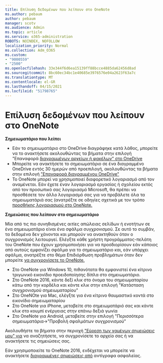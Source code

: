 ```yaml
---
title: Επίλυση δεδομένων που λείπουν στο OneNote
ms.author: pebaum
author: pebaum
manager: scotv
ms.audience: Admin
ms.topic: article
ms.service: o365-administration
ROBOTS: NOINDEX, NOFOLLOW
localization_priority: Normal
ms.collection: Adm_O365
ms.custom:
- "9000559"
- "2500"
ms.openlocfilehash: 33e344f6d6ea15139ff88bcce4885da62456d8ad
ms.sourcegitcommit: 8bc60ec34bc1e40685e3976576e04a2623f63a7c
ms.translationtype: MT
ms.contentlocale: el-GR
ms.lasthandoff: 04/15/2021
ms.locfileid: "51798765"
---
```

# <a name="resolving-missing-data-in-onenote"></a>Επίλυση δεδομένων που λείπουν στο OneNote

**Σημειωματάριο που λείπει**

- Εάν το σημειωματάριο στο OneDrive διαγράφηκε κατά λάθος, μπορείτε να το ανακτήσετε ακολουθώντας τα βήματα στην επιλογή "Επαναφορά [διαγραμμένων αρχείων ή φακέλων" στο OneDrive](https://support.office.com/article/949ada80-0026-4db3-a953-c99083e6a84f)
- Μπορείτε να ανακτήσετε το σημειωματάριο σε ένα διαγραμμένο OneDrive εντός 30 ημερών από προεπιλογή, ακολουθώντας τα βήματα στην επιλογή ["Επαναφορά διαγραμμένου OneDrive"](https://docs.microsoft.com/onedrive/restore-deleted-onedrive)
- Το OneNote μπορεί να χρησιμοποιεί διαφορετικό λογαριασμό από τον αναμένεται. Εάν έχετε έναν λογαριασμό εργασίας ή σχολείου εκτός από τον προσωπικό σας λογαριασμό Microsoft, θα πρέπει να προσθέσετε τον άλλο λογαριασμό σας για να προβάλετε όλα τα σημειωματάριά σας (ανατρέξτε σε οδηγίες σχετικά με τον τρόπο [προσθήκης λογαριασμού στο OneNote.](https://support.office.com/article/5afff855-54ee-47e4-a773-db048d4ac299)

**Σημειώσεις που λείπουν στο σημειωματάριο**

Μία από τις πιο συνηθισμένες αιτίες απώλειας σελίδων ή ενοτήτων σε ένα σημειωματάριο είναι ένα σφάλμα συγχρονισμού. Σε αυτό το συμβάν, τα δεδομένα δεν χάνονται και μπορούν να ανακτηθούν όταν ο συγχρονισμός λειτουργεί. Ελέγξτε κάθε χρήστη προγράμματος-πελάτη του OneNote που έχουν χρησιμοποιήσει για να προσδιορίσουν εάν κάποιος από αυτούς εμφανίζει σφάλμα για το σημειωματάριο και, εάν υπάρχει σφάλμα, ανατρέξτε στο θέμα Επιδιόρθωση προβλημάτων όταν δεν μπορείτε [να συγχρονίσετε το OneNote.](https://support.office.com/article/299495ef-66d1-448f-90c1-b785a6968d45)

- Στο OneNote για Windows 10, πιθανότατα θα εμφανιστεί ένα κίτρινο τριγωνικό εικονίδιο προειδοποίησης δίπλα στο σημειωματάριο.
- Στο OneNote 2016, κάντε δεξί κλικ στο όνομα του σημειωματαρίου κάτω από την κορδέλα και κάντε κλικ στην επιλογή "Κατάσταση συγχρονισμού σημειωματαρίου"
- Στο OneNOte για Mac, ελέγξτε για ένα κίτρινο θαυμαστικό κοντά στο εικονίδιο σημειωματαρίου
- Στο OneNote για iPhone, μεταβείτε στο σημειωματάριό σας και κάντε κλικ στο κουμπί ενέργειας στην επάνω δεξιά γωνία
- Στο OneNote για Android, μεταβείτε στην επιλογή "Περισσότερα σημειωματάρια->"Προβολή σφαλμάτων συγχρονισμού"

Ακολουθήστε τα βήματα στην περιοχή ["Εύρεση των χαμένων σημειώσεις μου" για](https://support.office.com/article/32cb2bd7-afe7-44d2-a711-398a88421287) να αναζητήσετε, να συγχρονίσετε το αρχείο σας ή να ανακτήσετε τις σημειώσεις σας.

Εάν χρησιμοποιείτε το OneNote 2016, ενδέχεται να μπορείτε να ανακτήσετε [διαγραμμένες σημειώσεις από](https://support.office.com/article/32ed1036-74fd-4c21-bc28-033a486e6b14) αντίγραφα ασφαλείας.
